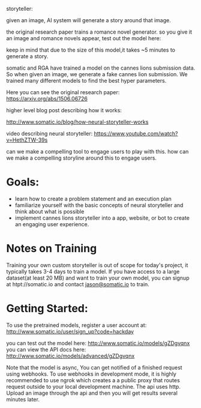 storyteller:

given an image, AI system will generate a story around that image.

the original research paper trains a romance novel generator. so you give it an image and romance novels appear, test out the model here:

keep in mind that due to the size of this model,it takes ~5 minutes to generate a story.

somatic and RGA have trained a model on the cannes lions submission data.
 So when given an image, we generate a fake cannes lion submission. We trained many different models to find the best hyper parameters.


Here you can see the original research paper:
https://arxiv.org/abs/1506.06726

higher level blog post describing how it works:

http://www.somatic.io/blog/how-neural-storyteller-works

video describing neural storyteller:
https://www.youtube.com/watch?v=HethZTW-39s

can we make a compelling tool to engage users to play with this.
how can we make a compelling storyline around this to engage users.


# Goals:
  * learn how to create a problem statement and an execution plan
  * familiarize yourself with the basic concepts of neural storyteller and think about what is possible
  * implement cannes lions storyteller into a app, website, or bot to create an engaging user experience.



# Notes on Training
Training your own custom storyteller is out of scope for today's project, it typically takes 3-4 days to train a model.  If you have access to a large dataset(at least 20 MB) and want to train your own model, you can signup at htpt://somatic.io and contact jason@somatic.io to train.


# Getting Started:

To use the pretrained models, register a user account at: http://www.somatic.io/user/sign_up?code=hackday

you can test out the model here:
http://www.somatic.io/models/gZDgvqnx
you can view the API docs here:
http://www.somatic.io/models/advanced/gZDgvqnx

 Note that the model is async, You can get notified of a finished request using webhooks. To use webhooks in development mode, it is highly recommended to use ngrok which creates a a public proxy that routes request outside to your local development machine.
The api uses http. Upload an image through the api and then you will get results several minutes later.
